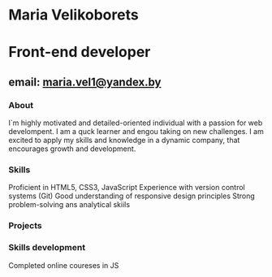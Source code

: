 # Maria Velikoborets
# Front-end developer

## email: maria.vel1@yandex.by
### About 
I`m highly motivated and detailed-oriented individual with a passion for web develompent. I am a quck learner and engou taking on new challenges. I am excited to apply my skills and knowledge in a dynamic company, that encourages growth and development.
### Skills
Proficient in HTML5, CSS3, JavaScript
Experience with version control systems (Git)
Good understanding of responsive design principles
Strong problem-solving ans analytical skiils
### Projects 
### Skills development
Completed online coureses in JS
